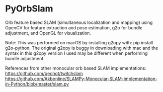 # PyOrbSlam
Orb feature based SLAM (simultaneous localization and mapping) using OpenCV for feature extraction and pose estimation, g2o for bundle adjustment, and OpenGL for visualization.

Note:
This was performed on macOS by installing g2opy with: pip install g2o-python.  The original g2opy is buggy in downloading with mac and the syntax in this g2opy version I used may be different when performing bundle adjustment.

References from other monocular orb based SLAM implementations:
https://github.com/geohot/twitchslam
https://github.com/Akbonline/SLAMPy-Monocular-SLAM-implementation-in-Python/blob/master/slam.py

